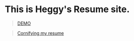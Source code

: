 This is Heggy's Resume site.
============================

> [DEMO](http://heggy.me/)

> [Cornifying my resume](http://heggy.me/cornify)
